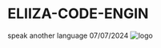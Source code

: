# ELIIZA-CODE-ENGIN
speak another language
07/07/2024
![logo](https://github.com/flowlord/ELIIZA-CODE-ENGIN/assets/56801474/c559de1a-cd84-4ff8-ba9b-efc70350a4b2)
